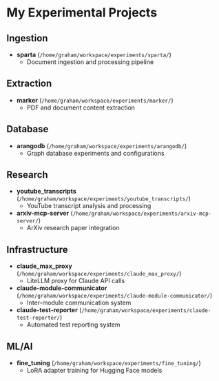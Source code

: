 # My Experimental Projects

## Ingestion
- **sparta** (`/home/graham/workspace/experiments/sparta/`)
  - Document ingestion and processing pipeline

## Extraction  
- **marker** (`/home/graham/workspace/experiments/marker/`)
  - PDF and document content extraction

## Database
- **arangodb** (`/home/graham/workspace/experiments/arangodb/`)
  - Graph database experiments and configurations

## Research
- **youtube_transcripts** (`/home/graham/workspace/experiments/youtube_transcripts/`)
  - YouTube transcript analysis and processing
- **arxiv-mcp-server** (`/home/graham/workspace/experiments/arxiv-mcp-server/`)
  - ArXiv research paper integration

## Infrastructure
- **claude_max_proxy** (`/home/graham/workspace/experiments/claude_max_proxy/`)
  - LiteLLM proxy for Claude API calls
- **claude-module-communicator** (`/home/graham/workspace/experiments/claude-module-communicator/`)
  - Inter-module communication system
- **claude-test-reporter** (`/home/graham/workspace/experiments/claude-test-reporter/`)
  - Automated test reporting system

## ML/AI
- **fine_tuning** (`/home/graham/workspace/experiments/fine_tuning/`)
  - LoRA adapter training for Hugging Face models